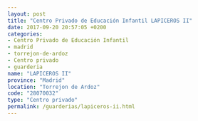 ```yaml
---
layout: post
title: "Centro Privado de Educación Infantil LAPICEROS II"
date: 2017-09-20 20:57:05 +0200
categories:
- Centro Privado de Educación Infantil
- madrid
- torrejon-de-ardoz
- Centro privado
- guarderia
name: "LAPICEROS II"
province: "Madrid"
location: "Torrejon de Ardoz"
code: "28070032"
type: "Centro privado"
permalink: /guarderias/lapiceros-ii.html
---
```

